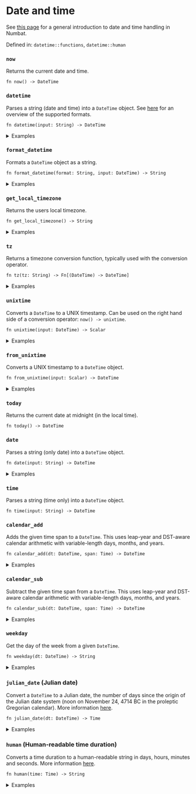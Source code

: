 # Date and time

See [this page](./date-and-time.md) for a general introduction to date and time handling in Numbat.

Defined in: `datetime::functions`, `datetime::human`

### `now`
Returns the current date and time.

```nbt
fn now() -> DateTime
```

### `datetime`
Parses a string (date and time) into a `DateTime` object. See [here](./date-and-time.md#date-time-formats) for an overview of the supported formats.

```nbt
fn datetime(input: String) -> DateTime
```

<details>
<summary>Examples</summary>

<pre><div class="buttons"><button class="fa fa-play play-button" title="Run this code" aria-label="Run this code"  onclick=" window.open('https://numbat.dev/?q=datetime%28%222022%2D07%2D20T21%3A52%2B0200%22%29')""></button></div><code class="language-nbt hljs numbat">>>> datetime("2022-07-20T21:52+0200")

    = 2022-07-20 19:52:00 UTC    [DateTime]
</code></pre>

<pre><div class="buttons"><button class="fa fa-play play-button" title="Run this code" aria-label="Run this code"  onclick=" window.open('https://numbat.dev/?q=datetime%28%222022%2D07%2D20%2021%3A52%20Europe%2FBerlin%22%29')""></button></div><code class="language-nbt hljs numbat">>>> datetime("2022-07-20 21:52 Europe/Berlin")

    = 2022-07-20 21:52:00 CEST (UTC +02), Europe/Berlin    [DateTime]
</code></pre>

<pre><div class="buttons"><button class="fa fa-play play-button" title="Run this code" aria-label="Run this code"  onclick=" window.open('https://numbat.dev/?q=datetime%28%222022%2F07%2F20%2009%3A52%20PM%20%2B0200%22%29')""></button></div><code class="language-nbt hljs numbat">>>> datetime("2022/07/20 09:52 PM +0200")

    = 2022-07-20 21:52:00 (UTC +02)    [DateTime]
</code></pre>

</details>

### `format_datetime`
Formats a `DateTime` object as a string.

```nbt
fn format_datetime(format: String, input: DateTime) -> String
```

<details>
<summary>Examples</summary>

<pre><div class="buttons"><button class="fa fa-play play-button" title="Run this code" aria-label="Run this code"  onclick=" window.open('https://numbat.dev/?q=format%5Fdatetime%28%22This%20is%20a%20date%20in%20%25B%20in%20the%20year%20%25Y%2E%22%2C%20datetime%28%222022%2D07%2D20%2021%3A52%20%2B0200%22%29%29')""></button></div><code class="language-nbt hljs numbat">>>> format_datetime("This is a date in %B in the year %Y.", datetime("2022-07-20 21:52 +0200"))

    = "This is a date in July in the year 2022."    [String]
</code></pre>

</details>

### `get_local_timezone`
Returns the users local timezone.

```nbt
fn get_local_timezone() -> String
```

<details>
<summary>Examples</summary>

<pre><div class="buttons"><button class="fa fa-play play-button" title="Run this code" aria-label="Run this code"  onclick=" window.open('https://numbat.dev/?q=get%5Flocal%5Ftimezone%28%29')""></button></div><code class="language-nbt hljs numbat">>>> get_local_timezone()

    = "UTC"    [String]
</code></pre>

</details>

### `tz`
Returns a timezone conversion function, typically used with the conversion operator.

```nbt
fn tz(tz: String) -> Fn[(DateTime) -> DateTime]
```

<details>
<summary>Examples</summary>

<pre><div class="buttons"><button class="fa fa-play play-button" title="Run this code" aria-label="Run this code"  onclick=" window.open('https://numbat.dev/?q=datetime%28%222022%2D07%2D20%2021%3A52%20%2B0200%22%29%20%2D%3E%20tz%28%22Europe%2FAmsterdam%22%29')""></button></div><code class="language-nbt hljs numbat">>>> datetime("2022-07-20 21:52 +0200") -> tz("Europe/Amsterdam")

    = 2022-07-20 21:52:00 CEST (UTC +02), Europe/Amsterdam    [DateTime]
</code></pre>

<pre><div class="buttons"><button class="fa fa-play play-button" title="Run this code" aria-label="Run this code"  onclick=" window.open('https://numbat.dev/?q=datetime%28%222022%2D07%2D20%2021%3A52%20%2B0200%22%29%20%2D%3E%20tz%28%22Asia%2FTaipei%22%29')""></button></div><code class="language-nbt hljs numbat">>>> datetime("2022-07-20 21:52 +0200") -> tz("Asia/Taipei")

    = 2022-07-21 03:52:00 CST (UTC +08), Asia/Taipei    [DateTime]
</code></pre>

</details>

### `unixtime`
Converts a `DateTime` to a UNIX timestamp. Can be used on the right hand side of a conversion operator: `now() -> unixtime`.

```nbt
fn unixtime(input: DateTime) -> Scalar
```

<details>
<summary>Examples</summary>

<pre><div class="buttons"><button class="fa fa-play play-button" title="Run this code" aria-label="Run this code"  onclick=" window.open('https://numbat.dev/?q=datetime%28%222022%2D07%2D20%2021%3A52%20%2B0200%22%29%20%2D%3E%20unixtime')""></button></div><code class="language-nbt hljs numbat">>>> datetime("2022-07-20 21:52 +0200") -> unixtime

    = 1_658_346_720
</code></pre>

</details>

### `from_unixtime`
Converts a UNIX timestamp to a `DateTime` object.

```nbt
fn from_unixtime(input: Scalar) -> DateTime
```

<details>
<summary>Examples</summary>

<pre><div class="buttons"><button class="fa fa-play play-button" title="Run this code" aria-label="Run this code"  onclick=" window.open('https://numbat.dev/?q=from%5Funixtime%282%5E31%29')""></button></div><code class="language-nbt hljs numbat">>>> from_unixtime(2^31)

    = 2038-01-19 03:14:08 UTC    [DateTime]
</code></pre>

</details>

### `today`
Returns the current date at midnight (in the local time).

```nbt
fn today() -> DateTime
```

### `date`
Parses a string (only date) into a `DateTime` object.

```nbt
fn date(input: String) -> DateTime
```

<details>
<summary>Examples</summary>

<pre><div class="buttons"><button class="fa fa-play play-button" title="Run this code" aria-label="Run this code"  onclick=" window.open('https://numbat.dev/?q=date%28%222022%2D07%2D20%22%29')""></button></div><code class="language-nbt hljs numbat">>>> date("2022-07-20")

    = 2022-07-20 00:00:00 UTC    [DateTime]
</code></pre>

</details>

### `time`
Parses a string (time only) into a `DateTime` object.

```nbt
fn time(input: String) -> DateTime
```

### `calendar_add`
Adds the given time span to a `DateTime`. This uses leap-year and DST-aware calendar arithmetic with variable-length days, months, and years.

```nbt
fn calendar_add(dt: DateTime, span: Time) -> DateTime
```

<details>
<summary>Examples</summary>

<pre><div class="buttons"><button class="fa fa-play play-button" title="Run this code" aria-label="Run this code"  onclick=" window.open('https://numbat.dev/?q=calendar%5Fadd%28datetime%28%222022%2D07%2D20%2021%3A52%20%2B0200%22%29%2C%202%20years%29')""></button></div><code class="language-nbt hljs numbat">>>> calendar_add(datetime("2022-07-20 21:52 +0200"), 2 years)

    = 2024-07-20 21:52:00 (UTC +02)    [DateTime]
</code></pre>

</details>

### `calendar_sub`
Subtract the given time span from a `DateTime`. This uses leap-year and DST-aware calendar arithmetic with variable-length days, months, and years.

```nbt
fn calendar_sub(dt: DateTime, span: Time) -> DateTime
```

<details>
<summary>Examples</summary>

<pre><div class="buttons"><button class="fa fa-play play-button" title="Run this code" aria-label="Run this code"  onclick=" window.open('https://numbat.dev/?q=calendar%5Fsub%28datetime%28%222022%2D07%2D20%2021%3A52%20%2B0200%22%29%2C%203%20years%29')""></button></div><code class="language-nbt hljs numbat">>>> calendar_sub(datetime("2022-07-20 21:52 +0200"), 3 years)

    = 2019-07-20 21:52:00 (UTC +02)    [DateTime]
</code></pre>

</details>

### `weekday`
Get the day of the week from a given `DateTime`.

```nbt
fn weekday(dt: DateTime) -> String
```

<details>
<summary>Examples</summary>

<pre><div class="buttons"><button class="fa fa-play play-button" title="Run this code" aria-label="Run this code"  onclick=" window.open('https://numbat.dev/?q=weekday%28datetime%28%222022%2D07%2D20%2021%3A52%20%2B0200%22%29%29')""></button></div><code class="language-nbt hljs numbat">>>> weekday(datetime("2022-07-20 21:52 +0200"))

    = "Wednesday"    [String]
</code></pre>

</details>

### `julian_date` (Julian date)
Convert a `DateTime` to a Julian date, the number of days since the origin of the Julian date system (noon on November 24, 4714 BC in the proleptic Gregorian calendar).
More information [here](https://en.wikipedia.org/wiki/Julian_day).

```nbt
fn julian_date(dt: DateTime) -> Time
```

<details>
<summary>Examples</summary>

<pre><div class="buttons"><button class="fa fa-play play-button" title="Run this code" aria-label="Run this code"  onclick=" window.open('https://numbat.dev/?q=julian%5Fdate%28datetime%28%222022%2D07%2D20%2021%3A52%20%2B0200%22%29%29')""></button></div><code class="language-nbt hljs numbat">>>> julian_date(datetime("2022-07-20 21:52 +0200"))

    = 2.45978e+6 day    [Time]
</code></pre>

</details>

### `human` (Human-readable time duration)
Converts a time duration to a human-readable string in days, hours, minutes and seconds.
More information [here](https://numbat.dev/doc/date-and-time.html).

```nbt
fn human(time: Time) -> String
```

<details>
<summary>Examples</summary>

How long is a microcentury?
<pre><div class="buttons"><button class="fa fa-play play-button" title="Run this code" aria-label="Run this code"  onclick=" window.open('https://numbat.dev/?q=century%2F1e6%20%2D%3E%20human')""></button></div><code class="language-nbt hljs numbat">>>> century/1e6 -> human

    = "52 minutes + 35.693 seconds"    [String]
</code></pre>

</details>

